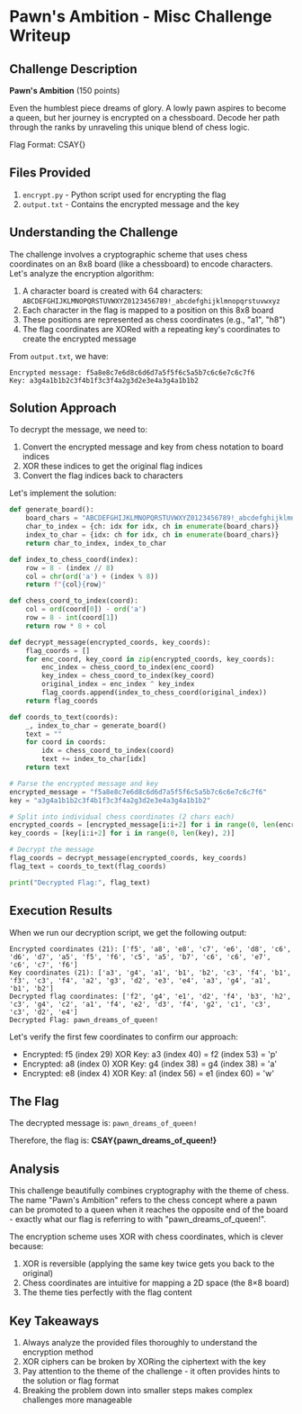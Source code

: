 # Pawn's Ambition - Misc Challenge Writeup

## Challenge Description
**Pawn's Ambition** (150 points)

Even the humblest piece dreams of glory. A lowly pawn aspires to become a queen, but her journey is encrypted on a chessboard. Decode her path through the ranks by unraveling this unique blend of chess logic.

Flag Format: CSAY{}

## Files Provided
1. `encrypt.py` - Python script used for encrypting the flag
2. `output.txt` - Contains the encrypted message and the key

## Understanding the Challenge

The challenge involves a cryptographic scheme that uses chess coordinates on an 8x8 board (like a chessboard) to encode characters. Let's analyze the encryption algorithm:

1. A character board is created with 64 characters: `ABCDEFGHIJKLMNOPQRSTUVWXYZ0123456789!_abcdefghijklmnopqrstuvwxyz`
2. Each character in the flag is mapped to a position on this 8x8 board
3. These positions are represented as chess coordinates (e.g., "a1", "h8")
4. The flag coordinates are XORed with a repeating key's coordinates to create the encrypted message

From `output.txt`, we have:
```
Encrypted message: f5a8e8c7e6d8c6d6d7a5f5f6c5a5b7c6c6e7c6c7f6
Key: a3g4a1b1b2c3f4b1f3c3f4a2g3d2e3e4a3g4a1b1b2
```

## Solution Approach

To decrypt the message, we need to:
1. Convert the encrypted message and key from chess notation to board indices
2. XOR these indices to get the original flag indices
3. Convert the flag indices back to characters

Let's implement the solution:

```python
def generate_board():
    board_chars = "ABCDEFGHIJKLMNOPQRSTUVWXYZ0123456789!_abcdefghijklmnopqrstuvwxyz"
    char_to_index = {ch: idx for idx, ch in enumerate(board_chars)}
    index_to_char = {idx: ch for idx, ch in enumerate(board_chars)}
    return char_to_index, index_to_char

def index_to_chess_coord(index):
    row = 8 - (index // 8)
    col = chr(ord('a') + (index % 8))
    return f"{col}{row}"

def chess_coord_to_index(coord):
    col = ord(coord[0]) - ord('a')
    row = 8 - int(coord[1])
    return row * 8 + col

def decrypt_message(encrypted_coords, key_coords):
    flag_coords = []
    for enc_coord, key_coord in zip(encrypted_coords, key_coords):
        enc_index = chess_coord_to_index(enc_coord)
        key_index = chess_coord_to_index(key_coord)
        original_index = enc_index ^ key_index
        flag_coords.append(index_to_chess_coord(original_index))
    return flag_coords

def coords_to_text(coords):
    _, index_to_char = generate_board()
    text = ""
    for coord in coords:
        idx = chess_coord_to_index(coord)
        text += index_to_char[idx]
    return text

# Parse the encrypted message and key
encrypted_message = "f5a8e8c7e6d8c6d6d7a5f5f6c5a5b7c6c6e7c6c7f6"
key = "a3g4a1b1b2c3f4b1f3c3f4a2g3d2e3e4a3g4a1b1b2"

# Split into individual chess coordinates (2 chars each)
encrypted_coords = [encrypted_message[i:i+2] for i in range(0, len(encrypted_message), 2)]
key_coords = [key[i:i+2] for i in range(0, len(key), 2)]

# Decrypt the message
flag_coords = decrypt_message(encrypted_coords, key_coords)
flag_text = coords_to_text(flag_coords)

print("Decrypted Flag:", flag_text)
```

## Execution Results

When we run our decryption script, we get the following output:

```
Encrypted coordinates (21): ['f5', 'a8', 'e8', 'c7', 'e6', 'd8', 'c6', 'd6', 'd7', 'a5', 'f5', 'f6', 'c5', 'a5', 'b7', 'c6', 'c6', 'e7', 'c6', 'c7', 'f6']
Key coordinates (21): ['a3', 'g4', 'a1', 'b1', 'b2', 'c3', 'f4', 'b1', 'f3', 'c3', 'f4', 'a2', 'g3', 'd2', 'e3', 'e4', 'a3', 'g4', 'a1', 'b1', 'b2']
Decrypted flag coordinates: ['f2', 'g4', 'e1', 'd2', 'f4', 'b3', 'h2', 'c3', 'g4', 'c2', 'a1', 'f4', 'e2', 'd3', 'f4', 'g2', 'c1', 'c3', 'c3', 'd2', 'e4']
Decrypted Flag: pawn_dreams_of_queen!
```

Let's verify the first few coordinates to confirm our approach:

- Encrypted: f5 (index 29) XOR Key: a3 (index 40) = f2 (index 53) = 'p'
- Encrypted: a8 (index 0) XOR Key: g4 (index 38) = g4 (index 38) = 'a'
- Encrypted: e8 (index 4) XOR Key: a1 (index 56) = e1 (index 60) = 'w'

## The Flag

The decrypted message is: `pawn_dreams_of_queen!`

Therefore, the flag is: **CSAY{pawn_dreams_of_queen!}**

## Analysis

This challenge beautifully combines cryptography with the theme of chess. The name "Pawn's Ambition" refers to the chess concept where a pawn can be promoted to a queen when it reaches the opposite end of the board - exactly what our flag is referring to with "pawn_dreams_of_queen!".

The encryption scheme uses XOR with chess coordinates, which is clever because:
1. XOR is reversible (applying the same key twice gets you back to the original)
2. Chess coordinates are intuitive for mapping a 2D space (the 8×8 board)
3. The theme ties perfectly with the flag content

## Key Takeaways

1. Always analyze the provided files thoroughly to understand the encryption method
2. XOR ciphers can be broken by XORing the ciphertext with the key
3. Pay attention to the theme of the challenge - it often provides hints to the solution or flag format
4. Breaking the problem down into smaller steps makes complex challenges more manageable
